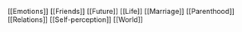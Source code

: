 [[Emotions]]
[[Friends]]
[[Future]]
[[Life]]
[[Marriage]]
[[Parenthood]]
[[Relations]]
[[Self-perception]]
[[World]]
